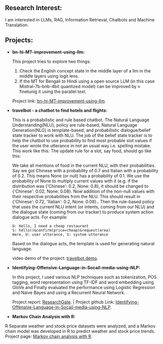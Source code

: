 ## Research Interest:
I am interested in LLMs, RAG, Information Retrieval, Chatbots and Machine Translation.

## Projects:
* **bn-hi-MT-improvement-using-llm:**
  
  This project tries to explore two things:
  1. Check the English concept state in the middle layer of a llm in the middle layers using logit lens.
  2. If the MT for Bengali to Hindi using a open source LLM (in this case Mistral-7b-bnb-4bit quantized model) can be improved by     v 
  finetunig   it using the parallel text.

  Project link: [bn-hi-MT-improvement-using-llm](https://github.com/arafat04/bn-hi-MT-improvement-using-llm).

* **travelbot - a chatbot to find hotels and flights:**
  
  This is a probabilistic and rule based chatbot. The Natural Language Understanding(NLU), policy are rule-based, Natural Language 
  Generation(NLG) is template-based, and probabilistic dialogue/belief state tracker to work with NLU. The job of the belief state 
  tracker is to help the chatbot to use probability to find most probable slot values if the user wrote the      utterance in not an 
  usual way i.e. spelling mistake. This work like this: The update rule for a slot, say food, should go like this:

  We take all mentions of food in the current NLU, with their probabilities. Say we got Chinese with a probability of 0.7 and Italian 
  with a probability of 0.2. This means None (or null) has a probability of 0.1. We use the probability of None to multiply current 
  values with it (e.g. if the distribution was {'Chinese': 0.2, None: 0.8}, it should be changed to {'Chinese': 0.02, None: 0.08}. Now 
  addition of the non-null values with their respective probabilities from the NLU. This should result in {'Chinese': 0.72, 'Italian': 
  0.2, None: 0.08}.. Then the rule-based policy    that uses the current NLU intent (or intents, coming from our NLU) and the dialogue 
  state (coming from our tracker) to produce system action dialogue acts. For example:

  ```
  U: Hello, I need a cheap restaurant
  S: hello()&confirm(price=cheap)&request(area)
  Here, U: user utterance, S: system utterance
  ```
 
  Based on the dialogue acts, the template is used for generating natural language.

  video demo of the project: [travelbot demo](https://youtu.be/lYnPE4exrls).
  
* **Identifying-Offensive-Language-in-Socail-media-using-NLP:**
  
  In this project, I used various NLP techniques such as tokenization, POS tagging, word representation using TF-IDF and word embedding     using GloVe and Finally evaluated the performance using Logistic Regression and Naive Bayes and using a Recurrent Neural Network.
  
  Project report: [ResearchGate](http://dx.doi.org/10.13140/RG.2.2.25084.21121). | Project github Link:  [Identifying-Offensive-Language-in-Socail-media-using-NLP](https://github.com/arafat04/Identifying-Offensive-Language-in-Socail-media-using-NLP).

* **Markov Chain Analysis with R:**

R Separate weather and stock price datasets were analyzed, and a Markov
chain model was developed in R to predict weather and stock price trends.
Project page: [Markov chain analysis with R](https://arafat04.github.io/Markov-Chain-Analysis/).

  

